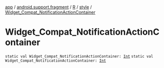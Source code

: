 [app](../../../index.md) / [android.support.fragment](../../index.md) / [R](../index.md) / [style](index.md) / [Widget_Compat_NotificationActionContainer](./-widget_-compat_-notification-action-container.md)

# Widget_Compat_NotificationActionContainer

`static val Widget_Compat_NotificationActionContainer: `[`Int`](https://kotlinlang.org/api/latest/jvm/stdlib/kotlin/-int/index.html)
`static val Widget_Compat_NotificationActionContainer: `[`Int`](https://kotlinlang.org/api/latest/jvm/stdlib/kotlin/-int/index.html)